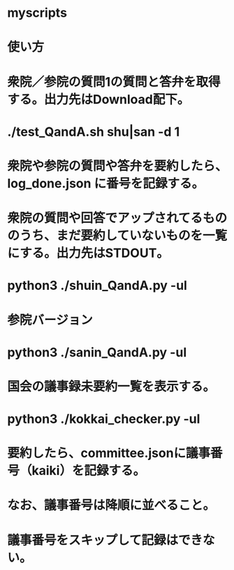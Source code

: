 # myscripts
#
# 使い方
#
#
# 衆院／参院の質問1の質問と答弁を取得する。出力先はDownload配下。
# ./test_QandA.sh shu|san -d 1
#
#
# 衆院や参院の質問や答弁を要約したら、log_done.json に番号を記録する。
#
#
# 衆院の質問や回答でアップされてるもののうち、まだ要約していないものを一覧にする。出力先はSTDOUT。
# python3 ./shuin_QandA.py -ul
#
#
# 参院バージョン
# python3 ./sanin_QandA.py -ul

# 国会の議事録未要約一覧を表示する。
# python3 ./kokkai_checker.py -ul
#
# 要約したら、committee.jsonに議事番号（kaiki）を記録する。
# なお、議事番号は降順に並べること。
# 議事番号をスキップして記録はできない。
# 
